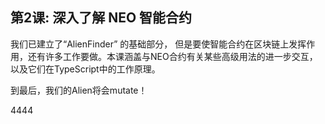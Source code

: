 ## 第2课: 深入了解 NEO 智能合约

我们已建立了“AlienFinder” 的基础部分，
但是要使智能合约在区块链上发挥作用，还有许多工作要做。本课涵盖与NEO合约有关某些高级用法的进一步交互，以及它们在TypeScript中的工作原理。

到最后，我们的Alien将会mutate！

4444
